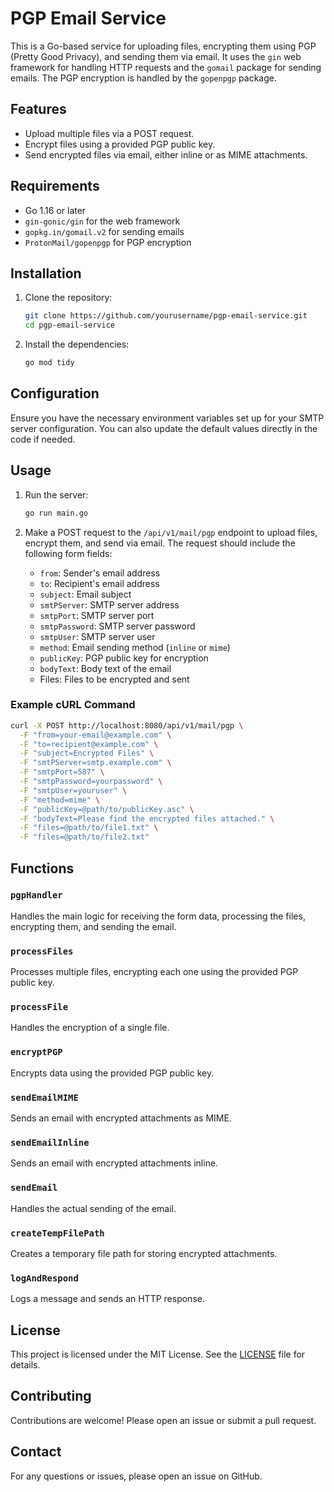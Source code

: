 # PGP Email Service

This is a Go-based service for uploading files, encrypting them using PGP (Pretty Good Privacy), and sending them via email. It uses the `gin` web framework for handling HTTP requests and the `gomail` package for sending emails. The PGP encryption is handled by the `gopenpgp` package.

## Features

- Upload multiple files via a POST request.
- Encrypt files using a provided PGP public key.
- Send encrypted files via email, either inline or as MIME attachments.

## Requirements

- Go 1.16 or later
- `gin-gonic/gin` for the web framework
- `gopkg.in/gomail.v2` for sending emails
- `ProtonMail/gopenpgp` for PGP encryption

## Installation

1. Clone the repository:
    ```sh
    git clone https://github.com/yourusername/pgp-email-service.git
    cd pgp-email-service
    ```

2. Install the dependencies:
    ```sh
    go mod tidy
    ```

## Configuration

Ensure you have the necessary environment variables set up for your SMTP server configuration. You can also update the default values directly in the code if needed.

## Usage

1. Run the server:
    ```sh
    go run main.go
    ```

2. Make a POST request to the `/api/v1/mail/pgp` endpoint to upload files, encrypt them, and send via email. The request should include the following form fields:

    - `from`: Sender's email address
    - `to`: Recipient's email address
    - `subject`: Email subject
    - `smtPServer`: SMTP server address
    - `smtpPort`: SMTP server port
    - `smtpPassword`: SMTP server password
    - `smtpUser`: SMTP server user
    - `method`: Email sending method (`inline` or `mime`)
    - `publicKey`: PGP public key for encryption
    - `bodyText`: Body text of the email
    - Files: Files to be encrypted and sent

### Example cURL Command

```sh
curl -X POST http://localhost:8080/api/v1/mail/pgp \
  -F "from=your-email@example.com" \
  -F "to=recipient@example.com" \
  -F "subject=Encrypted Files" \
  -F "smtPServer=smtp.example.com" \
  -F "smtpPort=587" \
  -F "smtpPassword=yourpassword" \
  -F "smtpUser=youruser" \
  -F "method=mime" \
  -F "publicKey=@path/to/publicKey.asc" \
  -F "bodyText=Please find the encrypted files attached." \
  -F "files=@path/to/file1.txt" \
  -F "files=@path/to/file2.txt"
```

## Functions

### `pgpHandler`

Handles the main logic for receiving the form data, processing the files, encrypting them, and sending the email.

### `processFiles`

Processes multiple files, encrypting each one using the provided PGP public key.

### `processFile`

Handles the encryption of a single file.

### `encryptPGP`

Encrypts data using the provided PGP public key.

### `sendEmailMIME`

Sends an email with encrypted attachments as MIME.

### `sendEmailInline`

Sends an email with encrypted attachments inline.

### `sendEmail`

Handles the actual sending of the email.

### `createTempFilePath`

Creates a temporary file path for storing encrypted attachments.

### `logAndRespond`

Logs a message and sends an HTTP response.

## License

This project is licensed under the MIT License. See the [LICENSE](LICENSE) file for details.

## Contributing

Contributions are welcome! Please open an issue or submit a pull request.

## Contact

For any questions or issues, please open an issue on GitHub.

```

